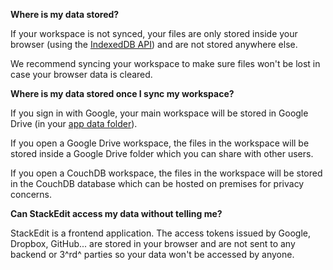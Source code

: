 **Where is my data stored?**

If your workspace is not synced, your files are only stored inside your browser (using the [IndexedDB API](https://developer.mozilla.org/en-US/docs/Web/API/IndexedDB_API)) and are not stored anywhere else.

We recommend syncing your workspace to make sure files won't be lost in case your browser data is cleared.

**Where is my data stored once I sync my workspace?**

If you sign in with Google, your main workspace will be stored in Google Drive (in your [app data folder](https://developers.google.com/drive/v3/web/appdata)).

If you open a Google Drive workspace, the files in the workspace will be stored inside a Google Drive folder which you can share with other users.

If you open a CouchDB workspace, the files in the workspace will be stored in the CouchDB database which can be hosted on premises for privacy concerns.

**Can StackEdit access my data without telling me?**

StackEdit is a frontend application. The access tokens issued by Google, Dropbox, GitHub... are stored in your browser and are not sent to any backend or 3^rd^ parties so your data won't be accessed by anyone.
<!--stackedit_data:
eyJoaXN0b3J5IjpbLTE1NTg3NTUzNjddfQ==
-->